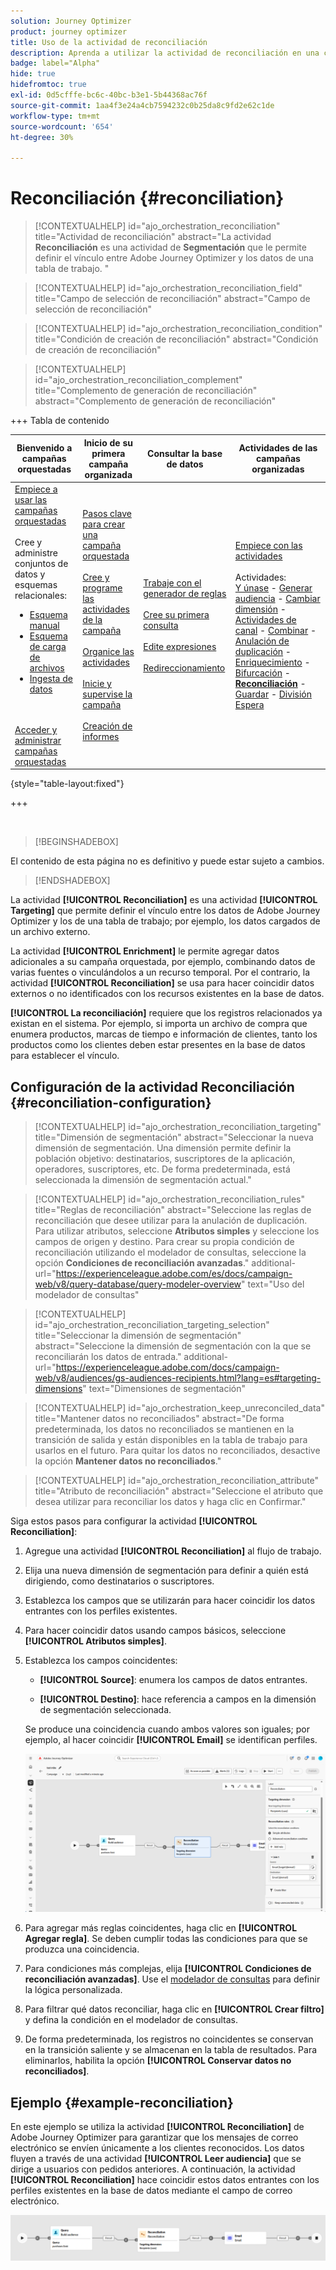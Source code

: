 ```yaml
---
solution: Journey Optimizer
product: journey optimizer
title: Uso de la actividad de reconciliación
description: Aprenda a utilizar la actividad de reconciliación en una campaña organizada
badge: label="Alpha"
hide: true
hidefromtoc: true
exl-id: 0d5cfffe-bc6c-40bc-b3e1-5b44368ac76f
source-git-commit: 1aa4f3e24a4cb7594232c0b25da8c9fd2e62c1de
workflow-type: tm+mt
source-wordcount: '654'
ht-degree: 30%

---
```


# Reconciliación {#reconciliation}

>[!CONTEXTUALHELP]
>id="ajo_orchestration_reconciliation"
>title="Actividad de reconciliación"
>abstract="La actividad **Reconciliación** es una actividad de **Segmentación** que le permite definir el vínculo entre Adobe Journey Optimizer y los datos de una tabla de trabajo. "

>[!CONTEXTUALHELP]
>id="ajo_orchestration_reconciliation_field"
>title="Campo de selección de reconciliación"
>abstract="Campo de selección de reconciliación"

>[!CONTEXTUALHELP]
>id="ajo_orchestration_reconciliation_condition"
>title="Condición de creación de reconciliación"
>abstract="Condición de creación de reconciliación"

>[!CONTEXTUALHELP]
>id="ajo_orchestration_reconciliation_complement"
>title="Complemento de generación de reconciliación"
>abstract="Complemento de generación de reconciliación"


+++ Tabla de contenido

| Bienvenido a campañas orquestadas | Inicio de su primera campaña organizada | Consultar la base de datos | Actividades de las campañas organizadas |
|---|---|---|---|
| [Empiece a usar las campañas orquestadas](gs-orchestrated-campaigns.md)<br/><br/>Cree y administre conjuntos de datos y esquemas relacionales:</br> <ul><li>[Esquema manual](manual-schema.md)</li><li>[Esquema de carga de archivos](file-upload-schema.md)</li><li>[Ingesta de datos](ingest-data.md)</li></ul><br/><br/>[Acceder y administrar campañas orquestadas](../access-manage-orchestrated-campaigns.md) | [Pasos clave para crear una campaña orquestada](../gs-campaign-creation.md)<br/><br/>[Cree y programe las actividades de la campaña](../create-orchestrated-campaign.md)<br/><br/>[Organice las actividades](../orchestrate-activities.md)<br/><br/>[Inicie y supervise la campaña](../start-monitor-campaigns.md)<br/><br/>[Creación de informes](../reporting-campaigns.md) | [Trabaje con el generador de reglas](../orchestrated-rule-builder.md)<br/><br/>[Cree su primera consulta](../build-query.md)<br/><br/>[Edite expresiones](../edit-expressions.md)<br/><br/>[Redireccionamiento](../retarget.md) | [Empiece con las actividades](about-activities.md)<br/><br/>Actividades:<br/>[Y únase](and-join.md) - [Generar audiencia](build-audience.md) - [Cambiar dimensión](change-dimension.md) - [Actividades de canal](channels.md) - [Combinar](combine.md) - [Anulación de duplicación](deduplication.md) - [Enriquecimiento](enrichment.md) - [Bifurcación](fork.md) - <b>[Reconciliación](reconciliation.md)</b> - [Guardar](save-audience.md) - [División](split.md) [Espera](wait.md) |

{style="table-layout:fixed"}

+++

<br/>

>[!BEGINSHADEBOX]

El contenido de esta página no es definitivo y puede estar sujeto a cambios.

>[!ENDSHADEBOX]

La actividad **[!UICONTROL Reconciliation]** es una actividad **[!UICONTROL Targeting]** que permite definir el vínculo entre los datos de Adobe Journey Optimizer y los de una tabla de trabajo; por ejemplo, los datos cargados de un archivo externo.

La actividad **[!UICONTROL Enrichment]** le permite agregar datos adicionales a su campaña orquestada, por ejemplo, combinando datos de varias fuentes o vinculándolos a un recurso temporal. Por el contrario, la actividad **[!UICONTROL Reconciliation]** se usa para hacer coincidir datos externos o no identificados con los recursos existentes en la base de datos.

**[!UICONTROL La reconciliación]** requiere que los registros relacionados ya existan en el sistema. Por ejemplo, si importa un archivo de compra que enumera productos, marcas de tiempo e información de clientes, tanto los productos como los clientes deben estar presentes en la base de datos para establecer el vínculo.

## Configuración de la actividad Reconciliación {#reconciliation-configuration}

>[!CONTEXTUALHELP]
>id="ajo_orchestration_reconciliation_targeting"
>title="Dimensión de segmentación"
>abstract="Seleccionar la nueva dimensión de segmentación. Una dimensión permite definir la población objetivo: destinatarios, suscriptores de la aplicación, operadores, suscriptores, etc. De forma predeterminada, está seleccionada la dimensión de segmentación actual."

>[!CONTEXTUALHELP]
>id="ajo_orchestration_reconciliation_rules"
>title="Reglas de reconciliación"
>abstract="Seleccione las reglas de reconciliación que desee utilizar para la anulación de duplicación. Para utilizar atributos, seleccione **Atributos simples** y seleccione los campos de origen y destino. Para crear su propia condición de reconciliación utilizando el modelador de consultas, seleccione la opción **Condiciones de reconciliación avanzadas**."
>additional-url="https://experienceleague.adobe.com/es/docs/campaign-web/v8/query-database/query-modeler-overview" text="Uso del modelador de consultas"

>[!CONTEXTUALHELP]
>id="ajo_orchestration_reconciliation_targeting_selection"
>title="Seleccionar la dimensión de segmentación"
>abstract="Seleccione la dimensión de segmentación con la que se reconciliarán los datos de entrada."
>additional-url="https://experienceleague.adobe.com/docs/campaign-web/v8/audiences/gs-audiences-recipients.html?lang=es#targeting-dimensions" text="Dimensiones de segmentación"

>[!CONTEXTUALHELP]
>id="ajo_orchestration_keep_unreconciled_data"
>title="Mantener datos no reconciliados"
>abstract="De forma predeterminada, los datos no reconciliados se mantienen en la transición de salida y están disponibles en la tabla de trabajo para usarlos en el futuro. Para quitar los datos no reconciliados, desactive la opción **Mantener datos no reconciliados**."

>[!CONTEXTUALHELP]
>id="ajo_orchestration_reconciliation_attribute"
>title="Atributo de reconciliación"
>abstract="Seleccione el atributo que desea utilizar para reconciliar los datos y haga clic en Confirmar."

Siga estos pasos para configurar la actividad **[!UICONTROL Reconciliation]**:

1. Agregue una actividad **[!UICONTROL Reconciliation]** al flujo de trabajo.

1. Elija una nueva dimensión de segmentación para definir a quién está dirigiendo, como destinatarios o suscriptores.

1. Establezca los campos que se utilizarán para hacer coincidir los datos entrantes con los perfiles existentes.

1. Para hacer coincidir datos usando campos básicos, seleccione **[!UICONTROL Atributos simples]**.

1. Establezca los campos coincidentes:

   * **[!UICONTROL Source]**: enumera los campos de datos entrantes.

   * **[!UICONTROL Destino]**: hace referencia a campos en la dimensión de segmentación seleccionada.

   Se produce una coincidencia cuando ambos valores son iguales; por ejemplo, al hacer coincidir **[!UICONTROL Email]** se identifican perfiles.

   ![](../assets/workflow-reconciliation-criteria.png)

1. Para agregar más reglas coincidentes, haga clic en **[!UICONTROL Agregar regla]**. Se deben cumplir todas las condiciones para que se produzca una coincidencia.

1. Para condiciones más complejas, elija **[!UICONTROL Condiciones de reconciliación avanzadas]**. Use el [modelador de consultas](../orchestrated-rule-builder.md) para definir la lógica personalizada.

1. Para filtrar qué datos reconciliar, haga clic en **[!UICONTROL Crear filtro]** y defina la condición en el modelador de consultas.

1. De forma predeterminada, los registros no coincidentes se conservan en la transición saliente y se almacenan en la tabla de resultados. Para eliminarlos, habilita la opción **[!UICONTROL Conservar datos no reconciliados]**.

## Ejemplo {#example-reconciliation}

En este ejemplo se utiliza la actividad **[!UICONTROL Reconciliation]** de Adobe Journey Optimizer para garantizar que los mensajes de correo electrónico se envíen únicamente a los clientes reconocidos. Los datos fluyen a través de una actividad **[!UICONTROL Leer audiencia]** que se dirige a usuarios con pedidos anteriores. A continuación, la actividad **[!UICONTROL Reconciliation]** hace coincidir estos datos entrantes con los perfiles existentes en la base de datos mediante el campo de correo electrónico.

![](../assets/workflow-reconciliation-sample-1.0.png)
